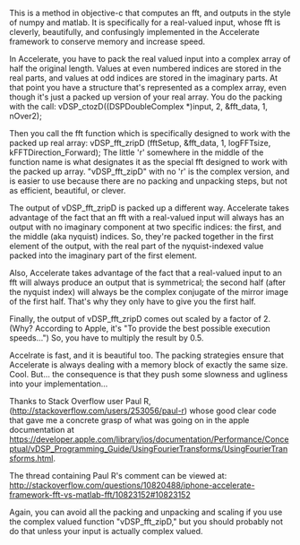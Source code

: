 This is a method in objective-c that computes an fft, and outputs in the style of numpy and matlab. It is specifically for a real-valued input, whose fft is cleverly, beautifully, and confusingly implemented in the Accelerate framework to conserve memory and increase speed.

In Accelerate, you have to pack the real valued input into a complex array of half the original length. Values at even numbered indices are stored in the real parts, and values at odd indices are stored in the imaginary parts. At that point you have a structure that's represented as a complex array, even though it's just a packed up version of your real array. You do the packing with the call: vDSP_ctozD((DSPDoubleComplex *)input, 2, &fft_data, 1, nOver2);

Then you call the fft function which is specifically designed to work with the packed up real array: vDSP_fft_zripD (fftSetup, &fft_data, 1, logFFTsize, kFFTDirection_Forward); The little 'r' somewhere in the middle of the function name is what designates it as the special fft designed to work with the packed up array. "vDSP_fft_zipD" with no 'r' is the complex version, and is easier to use because there are no packing and unpacking steps, but not as efficient, beautiful, or clever. 

The output of vDSP_fft_zripD is packed up a different way. Accelerate takes advantage of the fact that an fft with a real-valued input will always has an output with no imaginary component at two specific indices: the first, and the middle (aka nyquist) indices. So, they're packed together in the first element of the output, with the real part of the nyquist-indexed value packed into the imaginary part of the first element. 

Also, Accelerate takes advantage of the fact that a real-valued input to an fft will always produce an output that is symmetrical; the second half (after the nyquist index) will always be the complex conjugate of the mirror image of the first half. That's why they only have to give you the first half. 

Finally, the output of vDSP_fft_zripD comes out scaled by a factor of 2. (Why? According to Apple, it's "To provide the best possible execution speeds...") So, you have to multiply the result by 0.5. 

Accelrate is fast, and it is beautiful too. The packing strategies ensure that Accelerate is always dealing with a memory block of exactly the same size. Cool. But... the consequence is that they push some slowness and ugliness into your implementation...   

Thanks to Stack Overflow user Paul R, (http://stackoverflow.com/users/253056/paul-r) whose good clear code that gave me a concrete grasp of what was going on in the apple documentation at https://developer.apple.com/library/ios/documentation/Performance/Conceptual/vDSP_Programming_Guide/UsingFourierTransforms/UsingFourierTransforms.html. 

The thread containing Paul R's comment can be viewed at: http://stackoverflow.com/questions/10820488/iphone-accelerate-framework-fft-vs-matlab-fft/10823152#10823152

Again, you can avoid all the packing and unpacking and scaling if you use the complex valued function "vDSP_fft_zipD," but you should probably not do that unless your input is actually complex valued.


